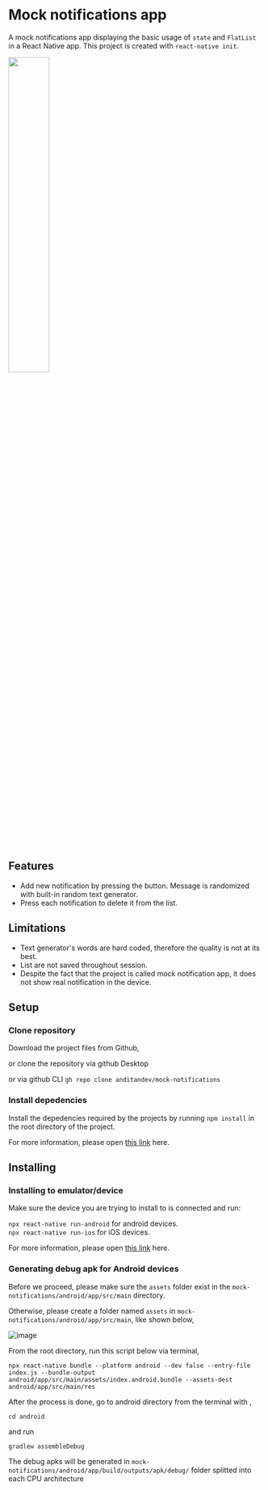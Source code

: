 # Mock notifications app
A mock notifications app displaying the basic usage of `state` and `FlatList` in a React Native app.
This project is created with `react-native init`.

<img src="https://user-images.githubusercontent.com/97089422/191226934-0615b3fa-f2b7-4d4f-bd7e-83cec8e71549.png" width=40% height=40%>


## Features
- Add new notification by pressing the button. Message is randomized with built-in random text generator.
- Press each notification to delete it from the list.

## Limitations
- Text generator's words are hard coded, therefore the quality is not at its best.
- List are not saved throughout session.
- Despite the fact that the project is called mock notification app, it does not show real notification in the device.

## Setup
### Clone repository
Download the project files from Github,

or clone the repository via github Desktop

or via github CLI `gh repo clone anditandev/mock-notifications`

### Install depedencies
Install the depedencies required by the projects by running `npm install` in the root directory of the project.

For more information, please open [this link](https://reactnative.dev/docs/environment-setup) here.

## Installing

### Installing to emulator/device
Make sure the device you are trying to install to is connected and run:

`npx react-native run-android` for android devices. \
`npx react-native run-ios` for iOS devices.

For more information, please open [this link](https://reactnative.dev/docs/running-on-device) here.

### Generating debug apk for Android devices
Before we proceed, please make sure the `assets` folder exist in the `mock-notifications/android/app/src/main` directory. 

Otherwise, please create a folder named `assets` in `mock-notifications/android/app/src/main`, like shown below,

![image](https://user-images.githubusercontent.com/97089422/191223047-be2ee576-9ec6-413c-8d52-0dc535d3fcaa.png)

From the root directory, run this script below via terminal,

`
npx react-native bundle --platform android --dev false --entry-file index.js --bundle-output android/app/src/main/assets/index.android.bundle --assets-dest android/app/src/main/res
`

After the process is done, go to android directory from the terminal with ,

`cd android`

and run

`gradlew assembleDebug`

The debug apks will be generated in `mock-notifications/android/app/build/outputs/apk/debug/` folder splitted into each CPU architecture
